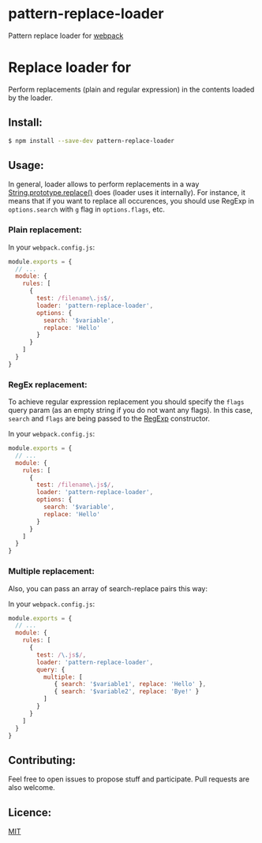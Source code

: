 # pattern-replace-loader
Pattern replace loader for [webpack](https://webpack.js.org/)

# Replace loader for 

Perform replacements (plain and regular expression) in the contents loaded by the loader.

## Install:

```bash
$ npm install --save-dev pattern-replace-loader
```

## Usage:

In general, loader allows to perform replacements in a way [String.prototype.replace()](https://developer.mozilla.org/en-US/docs/Web/JavaScript/Reference/Global_Objects/String/replace) does (loader uses it internally). For instance, it means that if you want to replace all occurences, you should use RegExp in `options.search` with `g` flag in `options.flags`, etc.

### Plain replacement:

In your `webpack.config.js`:

```javascript
module.exports = {
  // ...
  module: {
    rules: [
      {
        test: /filename\.js$/,
        loader: 'pattern-replace-loader',
        options: {
          search: '$variable',
          replace: 'Hello'
        }
      }
    ]
  }
}
```

### RegEx replacement:

To achieve regular expression replacement you should specify the `flags` query param
(as an empty string if you do not want any flags). In this case, `search` and `flags` are being
passed to the [RegExp](https://developer.mozilla.org/en-US/docs/Web/JavaScript/Reference/Global_Objects/RegExp) constructor.

In your `webpack.config.js`:

```javascript
module.exports = {
  // ...
  module: {
    rules: [
      {
        test: /filename\.js$/,
        loader: 'pattern-replace-loader',
        options: {
          search: '$variable',
          replace: 'Hello'
        }
      }
    ]
  }
}
```

### Multiple replacement:

Also, you can pass an array of search-replace pairs this way:

In your `webpack.config.js`:

```javascript
module.exports = {
  // ...
  module: {
    rules: [
      {
        test: /\.js$/,
        loader: 'pattern-replace-loader',
        query: {
          multiple: [
             { search: '$variable1', replace: 'Hello' },
             { search: '$variable2', replace: 'Bye!' }
          ]
        }
      }
    ]
  }
}
```

## Contributing:

Feel free to open issues to propose stuff and participate. Pull requests are also welcome.

## Licence:

[MIT](http://en.wikipedia.org/wiki/MIT_License)

